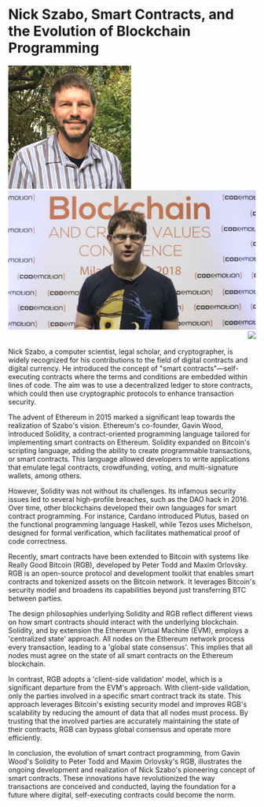 # Nick Szabo, Smart Contracts, and the Evolution of Blockchain Programming

<div>
<div align="left">
  <img src="./Szabo.png">
  </img>
</div>
<div align="center">
  <img src="./todd.jpeg">
  </img>
</div>
<div align="right">
  <img src="./orlovsky.jpeg.jpeg">
  </img>
</div>
<div/>

Nick Szabo, a computer scientist, legal scholar, and cryptographer, is widely recognized for his contributions to the field of digital contracts and digital currency. He introduced the concept of "smart contracts"—self-executing contracts where the terms and conditions are embedded within lines of code. The aim was to use a decentralized ledger to store contracts, which could then use cryptographic protocols to enhance transaction security.

The advent of Ethereum in 2015 marked a significant leap towards the realization of Szabo's vision. Ethereum's co-founder, Gavin Wood, introduced Solidity, a contract-oriented programming language tailored for implementing smart contracts on Ethereum. Solidity expanded on Bitcoin's scripting language, adding the ability to create programmable transactions, or smart contracts. This language allowed developers to write applications that emulate legal contracts, crowdfunding, voting, and multi-signature wallets, among others.

However, Solidity was not without its challenges. Its infamous security issues led to several high-profile breaches, such as the DAO hack in 2016. Over time, other blockchains developed their own languages for smart contract programming. For instance, Cardano introduced Plutus, based on the functional programming language Haskell, while Tezos uses Michelson, designed for formal verification, which facilitates mathematical proof of code correctness.

Recently, smart contracts have been extended to Bitcoin with systems like Really Good Bitcoin (RGB), developed by Peter Todd and Maxim Orlovsky. RGB is an open-source protocol and development toolkit that enables smart contracts and tokenized assets on the Bitcoin network. It leverages Bitcoin's security model and broadens its capabilities beyond just transferring BTC between parties.

The design philosophies underlying Solidity and RGB reflect different views on how smart contracts should interact with the underlying blockchain. Solidity, and by extension the Ethereum Virtual Machine (EVM), employs a 'centralized state' approach. All nodes on the Ethereum network process every transaction, leading to a 'global state consensus'. This implies that all nodes must agree on the state of all smart contracts on the Ethereum blockchain.

In contrast, RGB adopts a 'client-side validation' model, which is a significant departure from the EVM's approach. With client-side validation, only the parties involved in a specific smart contract track its state. This approach leverages Bitcoin's existing security model and improves RGB's scalability by reducing the amount of data that all nodes must process. By trusting that the involved parties are accurately maintaining the state of their contracts, RGB can bypass global consensus and operate more efficiently.

In conclusion, the evolution of smart contract programming, from Gavin Wood's Solidity to Peter Todd and Maxim Orlovsky's RGB, illustrates the ongoing development and realization of Nick Szabo's pioneering concept of smart contracts. These innovations have revolutionized the way transactions are conceived and conducted, laying the foundation for a future where digital, self-executing contracts could become the norm.
